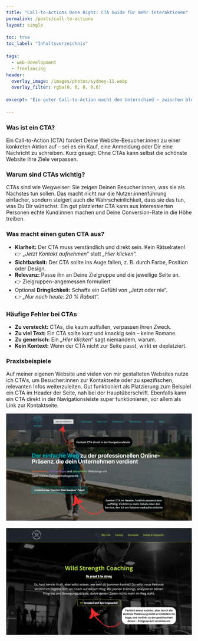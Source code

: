 ```yaml
---
title: "Call-to-Actions Done Right: CTA Guide für mehr Interaktionen"
permalink: /posts/call-to-actions
layout: single

toc: true
toc_label: "Inhaltsverzeichnis"

tags:
  - web-development
  - freelancing
header:
  overlay_image: /images/photos/sydney-11.webp
  overlay_filter: rgba(0, 0, 0, 0.6)

excerpt: "Ein guter Call-to-Action macht den Unterschied – zwischen bloßem Interesse und einer echten Aktion Deiner Website-Besucher:innen. In diesem Guide teile ich, warum CTAs so wichtig sind und wie Du sie gestalten kannst, um mehr Interaktionen und Conversions zu erreichen."

---
```


### Was ist ein CTA?

Ein Call-to-Action (CTA)  fordert Deine Website-Besucher:innen zu einer konkreten Aktion auf –
sei es ein Kauf, eine Anmeldung oder Dir eine Nachricht zu schreiben.
Kurz gesagt: Ohne CTAs kann selbst die schönste Website ihre Ziele verpassen.


### Warum sind CTAs wichtig?

CTAs sind wie Wegweiser: Sie zeigen Deinen Besucher:innen, was sie als Nächstes tun sollen.
Das macht nicht nur die Nutzer:innenführung einfacher, sondern steigert auch die Wahrscheinlichkeit,
dass sie das tun, was Du Dir wünschst.
Ein gut platzierter CTA kann aus Interessierten Personen echte Kund:innen machen und Deine Conversion-Rate in die Höhe treiben.

### Was macht einen guten CTA aus?

- **Klarheit:** Der CTA muss verständlich und direkt sein. Kein Rätselraten!  
  👉 *„Jetzt Kontakt aufnehmen“* statt *„Hier klicken“.*
- **Sichtbarkeit:** Der CTA sollte ins Auge fallen, z. B. durch Farbe, Position oder Design.
- **Relevanz:** Passe ihn an Deine Zielgruppe und die jeweilige Seite an.  
  👉 Zielgruppen-angemessen formuliert
- Optional **Dringlichkeit:** Schaffe ein Gefühl von „Jetzt oder nie“.  
  👉 *„Nur noch heute: 20 % Rabatt“.*

### Häufige Fehler bei CTAs

- **Zu versteckt:** CTAs, die kaum auffallen, verpassen ihren Zweck.
- **Zu viel Text:** Ein CTA sollte kurz und knackig sein – keine Romane.
- **Zu generisch:** Ein *„Hier klicken“* sagt niemandem, warum.
- **Kein Kontext:** Wenn der CTA nicht zur Seite passt, wirkt er deplatziert.


### Praxisbeispiele

Auf meiner eigenen Website und vielen von mir gestalteten Websites nutze ich CTA's, um
Besucher:innen zur Kontaktseite oder zu spezifischen, relevanten Infos weiterzuleiten.
Gut funktioniert als Platzierung zum Beispiel ein CTA im Header der Seite, nah bei der Hauptüberschrift.
Ebenfalls kann ein CTA direkt in der Navigationsleiste super funktionieren, vor allem als Link zur Kontaktseite.

![CTA Beispiel von Per Starke Web Development](/images/posts/cta/cta-example-1.webp)
<br><br>
![CTA Beispiel von Wid Strength Coaching](/images/posts/cta/cta-example-2.webp)
